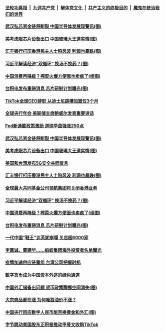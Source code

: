 

####  [法轮功真相](../../../../basic/blob/master/README.md?t=08280402) &nbsp;|&nbsp; [九评共产党](../../../../9ping.md/blob/master/README.md?t=08280402) &nbsp;|&nbsp; [解体党文化](../../../../jtdwh.md/blob/master/README.md?t=08280402)  &nbsp;|&nbsp; [共产主义的终极目的](../../../../gczydzjmd.md/blob/master/README.md?t=08280402) &nbsp;|&nbsp; [魔鬼在统治我们的世界](../../../../mgztzwmdsj.md/blob/master/README.md?t=08280402) 

#### [武汉弘芯资金链将断裂 中国半导体发展现警讯(图)](../pages/p5/944340.md?t=08280402) 

#### [美考虑限芯片设备出口 中国玻璃大王道实情(图)](../pages/p5/944336.md?t=08280402) 

#### [汇丰银行打压香港民主人士陷风波 利润也暴跌(图)](../pages/p5/944327.md?t=08280402) 

#### [习近平解读经济“双循环” 换汤不换药？(图)](../pages/p5/944240.md?t=08280402) 

#### [中国消费再降级？榨菜火爆方便面也卖疯了(组图)](../pages/p5/944241.md?t=08280402) 

#### [台积电发布重磅消息 芯片研制计划曝光(图)](../pages/p5/944253.md?t=08280402) 

#### [TikTok全球CEO辞职 从迪士尼跳槽加盟仅3个月](../pages/p5/944362.md?t=08280402) 

#### [全球央行年会 美联储主席鲍威尔发表重要讲话](../pages/p5/944347.md?t=08280402) 

#### [Fed新通膨政策激励 道琼早盘强涨250点](../pages/p5/944346.md?t=08280402) 

#### [武汉弘芯资金链将断裂 中国半导体发展现警讯(图)](../pages/p5/944340.md?t=08280402) 

#### [美考虑限芯片设备出口 中国玻璃大王道实情(图)](../pages/p5/944336.md?t=08280402) 

#### [美国和台湾发布5G安全共同宣言](../pages/p5/944329.md?t=08280402) 

#### [汇丰银行打压香港民主人士陷风波 利润也暴跌(图)](../pages/p5/944327.md?t=08280402) 

#### [全球最大共同基金公司领航集团将关闭香港业务](../pages/p5/944323.md?t=08280402) 

#### [习近平解读经济“双循环” 换汤不换药？(图)](../pages/p5/944240.md?t=08280402) 

#### [中国消费再降级？榨菜火爆方便面也卖疯了(组图)](../pages/p5/944241.md?t=08280402) 

#### [台积电发布重磅消息 芯片研制计划曝光(图)](../pages/p5/944253.md?t=08280402) 

#### [一代中国“鞋王”达芙妮崩塌 关店超6000家](../pages/p5/944252.md?t=08280402) 

#### [李嘉诚、董建华......蚂蚁集团海外投资者名单曝光](../pages/p5/944250.md?t=08280402) 

#### [疫情加速供应链重组 台湾公司把握时机](../pages/p5/944223.md?t=08280402) 

#### [数字货币成为中国资本外逃的绿色通道](../pages/p5/944220.md?t=08280402) 

#### [中国外汇储备出问题 货币政策腾挪空间消失(图)](../pages/p5/944219.md?t=08280402) 


#### [大宗商品都在涨 为何唯独油价不涨？](../pages/p5/944170.md?t=08280402) 

#### [中国央行回应数字人民币能否换黄金和外汇(图)](../pages/p5/944131.md?t=08280402) 

#### [字节跳动美国股东正积极推动甲骨文收购TikTok](../pages/p5/944148.md?t=08280402) 

